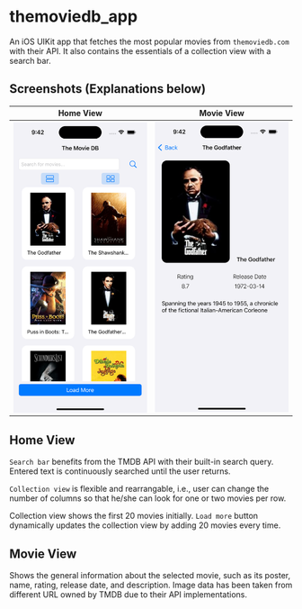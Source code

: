 # themoviedb_app
An iOS UIKit app that fetches the most popular movies from `themoviedb.com` with their API. It also contains the essentials of a collection view with a search bar.

## Screenshots (Explanations below)

Home View                  |  Movie View
:-------------------------:|:-------------------------:
<img src="https://github.com/berketuranlioglu/themoviedb_app/blob/main/movie-app/homeScreen.png" alt="homeScreen Screenshot" style="float: right;" width="240"/>  |  <img src="https://github.com/berketuranlioglu/themoviedb_app/blob/main/movie-app/movieScreen.png" alt="movieScreen Screenshot" width="240"/>

## Home View
`Search bar` benefits from the TMDB API with their built-in search query. Entered text is continuously searched until the user returns.

`Collection view` is flexible and rearrangable, i.e., user can change the number of columns so that he/she can look for one or two movies per row.

Collection view shows the first 20 movies initially. `Load more` button dynamically updates the collection view by adding 20 movies every time.

## Movie View
Shows the general information about the selected movie, such as its poster, name, rating, release date, and description. Image data has been taken from different URL owned by TMDB due to their API implementations.
